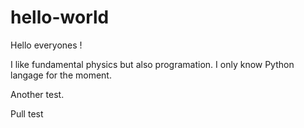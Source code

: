 # hello-world

Hello everyones ! 

I like fundamental physics but also programation. I only know Python langage for the moment.

Another test.

Pull test
